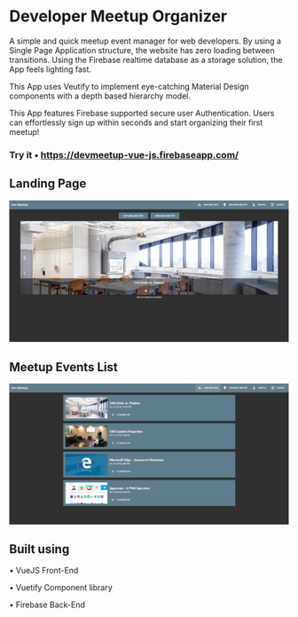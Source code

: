 # Developer Meetup Organizer

A simple and quick meetup event manager for web developers. By using a Single Page Application structure, the website has zero loading between transitions. Using the Firebase realtime database as a storage solution, the App feels lighting fast.

This App uses Veutify to implement eye-catching Material Design components with a depth based hierarchy model.

This App features Firebase supported secure user Authentication. Users can effortlessly sign up within seconds and start organizing their first meetup!

### Try it • https://devmeetup-vue-js.firebaseapp.com/

## Landing Page
![Landing Page](feature-img/index.jpg)

## Meetup Events List
![Event List](feature-img/list.jpg)

## Built using

• VueJS Front-End

• Vuetify Component library

• Firebase Back-End
